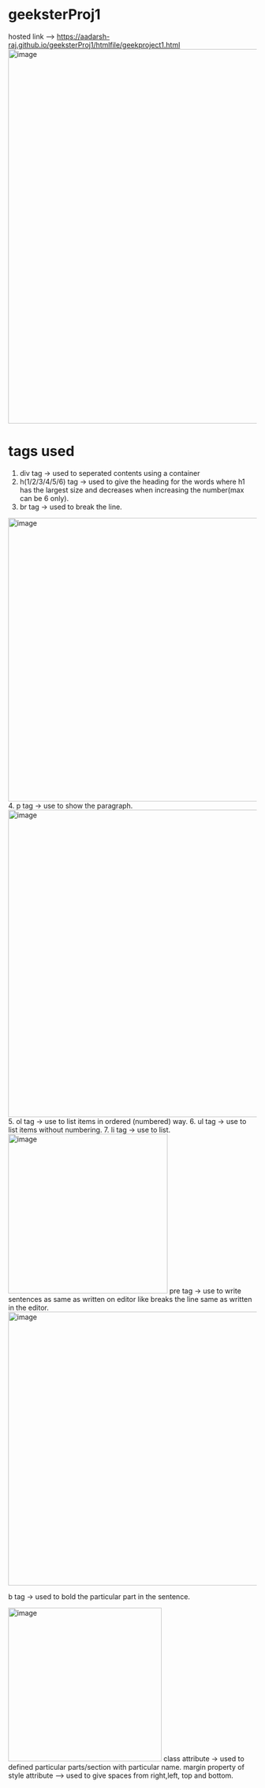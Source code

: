 # geeksterProj1
hosted link --> https://aadarsh-raj.github.io/geeksterProj1/htmlfile/geekproject1.html
<img width="758" alt="image" src="https://github.com/Aadarsh-Raj/geekProject1/assets/74525154/71fc8b07-0875-416c-8273-2d7c434c0416">
# tags used
1. div tag -> used to seperated contents using a container
2. h(1/2/3/4/5/6) tag -> used to give the heading for the words where h1 has the largest size and decreases when increasing the number(max can be 6 only).
3. br tag -> used to break the line.

<img width="574" alt="image" src="https://github.com/Aadarsh-Raj/geekProject1/assets/74525154/209c6a58-58eb-4fef-803a-bef3aa5c914e">
4. p tag -> use to show the paragraph.

<img width="622" alt="image" src="https://github.com/Aadarsh-Raj/geekProject1/assets/74525154/2f523fcc-24c9-4baa-81e3-5331aaa487e8">
5. ol tag -> use to list items in ordered (numbered) way.
6. ul tag -> use to list items without numbering.
7. li tag -> use to list.

<img width="323" alt="image" src="https://github.com/Aadarsh-Raj/geekProject1/assets/74525154/e1f46dc8-d9c0-4c27-bfea-11c4af2d03a5">
pre tag -> use to write sentences as same as written on editor like breaks the line same as written in the editor.


<img width="554" alt="image" src="https://github.com/Aadarsh-Raj/geekProject1/assets/74525154/978c8847-b9a8-4bd0-9bbb-ca704b5f1bb9">

b tag -> used to bold the particular part in the sentence.

<img width="311" alt="image" src="https://github.com/Aadarsh-Raj/geekProject1/assets/74525154/00c549ab-4d2f-4eb0-8458-c59002128ff5">
class attribute -> used to defined particular parts/section with particular name.
margin property of style attribute --> used to give spaces from right,left, top and bottom.
